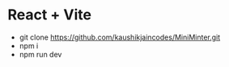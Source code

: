# React + Vite

- git clone https://github.com/kaushikjaincodes/MiniMinter.git
- npm i
- npm run dev 
